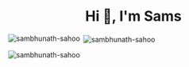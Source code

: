 <h1 align="center">Hi 👋, I'm Sams</h1>


<p><img align="left" src="https://github-readme-stats.vercel.app/api/top-langs?username=Sambhunath-Sahoo&show_icons=true&locale=en&layout=compact" alt="sambhunath-sahoo" /></p> 

<p>&nbsp;<img align="center" src="https://github-readme-stats.vercel.app/api?username=Sambhunath-Sahoo&show_icons=true&locale=en" alt="sambhunath-sahoo" /></p> 

<p><img align="center" src="https://github-readme-streak-stats.herokuapp.com/?user=Sambhunath-Sahoo&" alt="sambhunath-sahoo" /></p>


